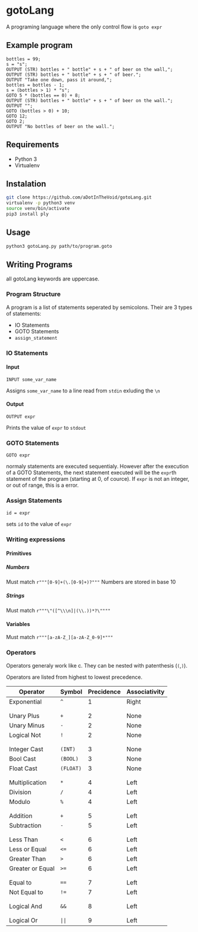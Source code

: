 # gotoLang
A programing language where the only control flow is ```goto expr```
## Example program
```
bottles = 99;
s = "s";
OUTPUT (STR) bottles + " bottle" + s + " of beer on the wall,";
OUTPUT (STR) bottles + " bottle" + s + " of beer.";
OUTPUT "Take one down, pass it around,";
bottles = bottles - 1;
s = (bottles > 1) * "s";
GOTO 5 * (bottles == 0) + 8;
OUTPUT (STR) bottles + " bottle" + s + " of beer on the wall.";
OUTPUT "";
GOTO (bottles > 0) + 10;
GOTO 12;
GOTO 2;
OUTPUT "No bottles of beer on the wall.";
```

## Requirements
- Python 3
- Virtualenv 
## Instalation
```bash
git clone https://github.com/aDotInTheVoid/gotoLang.git
virtualenv -p python3 venv
source venv/bin/activate
pip3 install ply
```
## Usage
```bash
python3 gotoLang.py path/to/program.goto
```
## Writing Programs
all gotoLang keywords are uppercase. 

### Program Structure
A program is a list of statements seperated by semicolons. Their are 3 types of statements:

- IO Statements
- GOTO Statements
- `assign_statement`

### IO Statements

#### Input
```
INPUT some_var_name
```
Assigns `some_var_name` to a line read from `stdin` exluding the `\n`
#### Output 
```
OUTPUT expr
```
Prints the value of `expr` to `stdout`
### GOTO Statements
```
GOTO expr
```
normaly statements are executed sequentialy. However after the execution of a GOTO Statements, the next statement executed will be the `expr`th statement of the program (starting at 0, of cource). If `expr` is not an integer, or out of range, this is a error.
### Assign Statements
```
id = expr
```
sets `id` to the value of `expr`
### Writing expressions
#### Primitives
##### Numbers
Must match `r"""[0-9]+(\.[0-9]+)?"""`
Numbers are stored in base 10
##### Strings
Must match `r"""\"([^\\\n]|(\\.))*?\""""`
#### Variables
Must match `r"""[a-zA-Z_][a-zA-Z_0-9]*"""`
### Operators
Operators generaly work like c. They can be nested with patenthesis (`(`,`)`).

Operators are listed from highest to lowest precedence.

Operator   | Symbol | Precidence | Associativity
-----------|--------|------------|--------------
Exponential| `^`    | 1          | Right
|||
|||
Unary Plus | `+`    | 2          | None
Unary Minus| `-`    | 2    | None
Logical Not | `!` | 2 | None
|||
|||
Integer Cast | `(INT)` | 3 | None
Bool Cast | `(BOOL)` | 3 | None
Float Cast | `(FLOAT)` | 3 | None
|||
|||
Multiplication | `*` | 4 | Left
Division | `/` | 4 | Left
Modulo | `%` | 4 | Left
|||
|||
Addition | `+` | 5 | Left
Subtraction | `-` | 5 | Left
|||
|||
Less Than | `<` | 6 | Left
Less or Equal | `<=` | 6 | Left
Greater Than | `>` | 6 | Left
Greater or Equal | `>=` | 6 | Left
|||
|||
Equal to| `==` | 7 | Left
Not Equal to | `!=` | 7 | Left 
|||
|||
Logical And | `&&` | 8 | Left
|||
|||
Logical Or | `\|\|`  | 9 | Left








